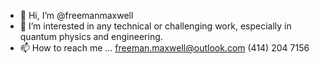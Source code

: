 - 👋 Hi, I’m @freemanmaxwell
- 👀 I’m interested in any technical or challenging work, especially in quantum physics and engineering.
- 📫 How to reach me ...
     freeman.maxwell@outlook.com
     (414) 204 7156

<!---
freemanmaxwell/freemanmaxwell is a ✨ special ✨ repository because its `README.md` (this file) appears on your GitHub profile.
You can click the Preview link to take a look at your changes.
--->
